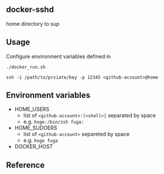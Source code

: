 ## docker-sshd
home directory to sup

## Usage
Configure environment variables defined in 

```
./docker_run.sh
```

```
ssh -i /path/to/prviate/key -p 12345 <github-account>@home
```

## Environment variables
* HOME_USERS
    * list of `<github-account>:[<shell>]` separated by space
    * e.g. `hoge:/bin/zsh fuga:`
* HOME_SUDOERS
    * list of `<github-account>` separeted by space
    * e.g. `hoge fuga`
* DOCKER_HOST

## Reference

